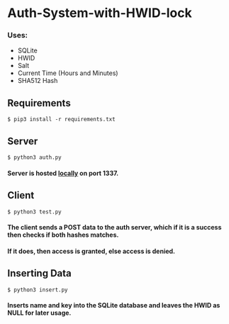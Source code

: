 # Auth-System-with-HWID-lock
### **Uses:** 
* SQLite 
* HWID 
* Salt 
* Current Time (Hours and Minutes)
* SHA512 Hash

## **Requirements**

```
$ pip3 install -r requirements.txt
```


## **Server**

```
$ python3 auth.py
```

#### Server is hosted [locally](http://127.0.0.1:1337/auth "auth page") on port 1337.

## **Client**

```
$ python3 test.py
```

#### The client sends a POST data to the auth server, which if it is a success then checks if both hashes matches.
#### If it does, then access is granted, else access is denied.

## **Inserting Data**

```
$ python3 insert.py
```

#### Inserts name and key into the SQLite database and leaves the HWID as NULL for later usage.
